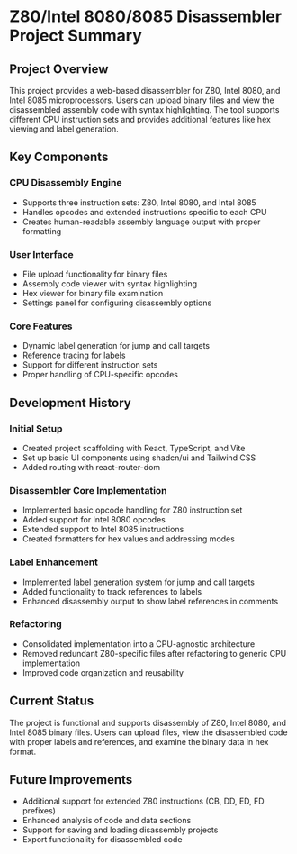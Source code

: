 
# Z80/Intel 8080/8085 Disassembler Project Summary

## Project Overview
This project provides a web-based disassembler for Z80, Intel 8080, and Intel 8085 microprocessors. Users can upload binary files and view the disassembled assembly code with syntax highlighting. The tool supports different CPU instruction sets and provides additional features like hex viewing and label generation.

## Key Components

### CPU Disassembly Engine
- Supports three instruction sets: Z80, Intel 8080, and Intel 8085
- Handles opcodes and extended instructions specific to each CPU
- Creates human-readable assembly language output with proper formatting

### User Interface
- File upload functionality for binary files
- Assembly code viewer with syntax highlighting
- Hex viewer for binary file examination
- Settings panel for configuring disassembly options

### Core Features
- Dynamic label generation for jump and call targets
- Reference tracing for labels
- Support for different instruction sets
- Proper handling of CPU-specific opcodes

## Development History

### Initial Setup
- Created project scaffolding with React, TypeScript, and Vite
- Set up basic UI components using shadcn/ui and Tailwind CSS
- Added routing with react-router-dom

### Disassembler Core Implementation
- Implemented basic opcode handling for Z80 instruction set
- Added support for Intel 8080 opcodes
- Extended support to Intel 8085 instructions
- Created formatters for hex values and addressing modes

### Label Enhancement
- Implemented label generation system for jump and call targets
- Added functionality to track references to labels
- Enhanced disassembly output to show label references in comments

### Refactoring
- Consolidated implementation into a CPU-agnostic architecture
- Removed redundant Z80-specific files after refactoring to generic CPU implementation
- Improved code organization and reusability

## Current Status
The project is functional and supports disassembly of Z80, Intel 8080, and Intel 8085 binary files. Users can upload files, view the disassembled code with proper labels and references, and examine the binary data in hex format.

## Future Improvements
- Additional support for extended Z80 instructions (CB, DD, ED, FD prefixes)
- Enhanced analysis of code and data sections
- Support for saving and loading disassembly projects
- Export functionality for disassembled code
